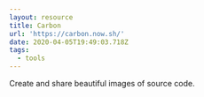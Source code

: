 ```yaml
---
layout: resource
title: Carbon
url: 'https://carbon.now.sh/'
date: 2020-04-05T19:49:03.718Z
tags:
  - tools
---
```

Create and share beautiful images of source code.
